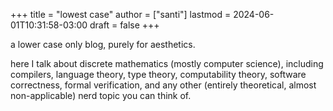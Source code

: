 +++
title = "lowest case"
author = ["santi"]
lastmod = 2024-06-01T10:31:58-03:00
draft = false
+++

a lower case only blog, purely for aesthetics.

here I talk about discrete mathematics (mostly computer science), including compilers, language theory, type theory, computability theory, software correctness, formal verification, and any other (entirely theoretical, almost non-applicable) nerd topic you can think of.
